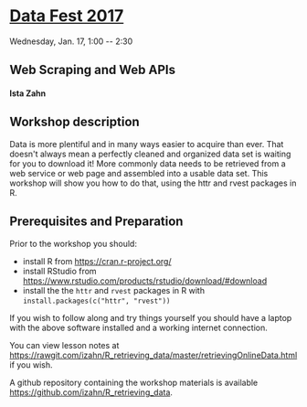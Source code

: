 
[Data Fest 2017](http://projects.iq.harvard.edu/datafest2017)
============================================================
Wednesday, Jan. 17, 1:00 -- 2:30

Web Scraping and Web APIs
---------------------------------------------------------
#### Ista Zahn

Workshop description
--------------------

Data is more plentiful and in many ways easier to acquire than ever.
That doesn't always mean a perfectly cleaned and organized data set is
waiting for you to download it! More commonly data needs to be
retrieved from a web service or web page and assembled into a usable
data set. This workshop will show you how to do that, using the httr
and rvest packages in R.

Prerequisites and Preparation
-----------------------------

Prior to the workshop you should:

- install R from <https://cran.r-project.org/>
- install RStudio from <https://www.rstudio.com/products/rstudio/download/#download>
- install the the `httr` and `rvest` packages in R with 
  `install.packages(c("httr", "rvest"))`

If you wish to follow along and try things yourself you should have a laptop 
with the above software installed and a working internet connection.

You can view lesson notes at 
<https://rawgit.com/izahn/R_retrieving_data/master/retrievingOnlineData.html>
if you wish.

A github repository containing the workshop materials is
available <https://github.com/izahn/R_retrieving_data>.

